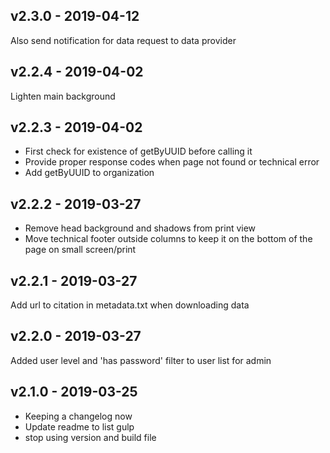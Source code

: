## v2.3.0 - 2019-04-12
Also send notification for data request to data provider

## v2.2.4 - 2019-04-02
Lighten main background

## v2.2.3 - 2019-04-02
* First check for existence of getByUUID before calling it
* Provide proper response codes when page not found or technical error
* Add getByUUID to organization

## v2.2.2 - 2019-03-27
* Remove head background and shadows from print view
* Move technical footer outside columns to keep it on the bottom of the page on small screen/print

## v2.2.1 - 2019-03-27
Add url to citation in metadata.txt when downloading data

## v2.2.0 - 2019-03-27
Added user level and 'has password' filter to user list for admin

## v2.1.0 - 2019-03-25
* Keeping a changelog now
* Update readme to list gulp
* stop using version and build file